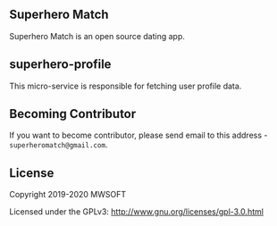 ## Superhero Match
Superhero Match is an open source dating app.

## superhero-profile
This micro-service is responsible for fetching user profile data. 

## Becoming Contributor
If you want to become contributor, please send email to this address - `superheromatch@gmail.com`.

## License
Copyright 2019-2020 MWSOFT

Licensed under the GPLv3: http://www.gnu.org/licenses/gpl-3.0.html